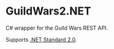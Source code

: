 # GuildWars2.NET
C# wrapper for the Guild Wars REST API.

Supports [.NET Standard 2.0](https://docs.microsoft.com/en-us/dotnet/standard/net-standard).
